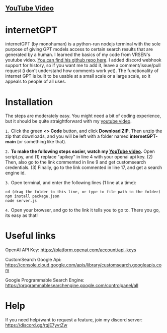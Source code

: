 ## [YouTube Video](https://youtu.be/B7D-8Rp0QgQ)
# internetGPT
internetGPT (by monohuman) is a python-run nodejs terminal with the sole purpose of giving GPT models access to certain search results that are generated by a human. I learned the basics of my code from VRSEN's youtube video. [You can find his github repo here](https://github.com/VRSEN/chatgtp-bing-clone). I added discord webhook support for history, so if you want me to add it, leave a comment/issue/pull request (i don't understahd how comments work yet). The functionality of internet GPT is built to be usable at a small scale or a large scale, so it appeals to people of all uses.
# Installation
The steps are moderately easy. You might need a bit of coding experience, but it should be quite straightforward with my [youtube video](https://youtu.be/B7D-8Rp0QgQ).

`1.` Click the green **<> Code** button, and click **Download ZIP**. Then unzip the zip that downloads, and you will be left with a folder named **internetGPT-main** (or something like that).

`2.` **To make the following steps easier, watch my [YouTube video](https://youtu.be/XMS6_FT70sQ).** Open script.py, and (1) replace "apikey" in line 4 with your openai api key. (2) Then, also go to the link commented in line 9 and get customsearch credentials. (3) Finally, go to the link commented in line 17, and get a search engine id.

`3.` Open terminal, and enter the following lines (1 line at a time):
```
cd (drag the folder to this line, or type to file path to the folder)
npm install package.json
node server.js
```

`4.` Open your browser, and go to the link it tells you to go to. There you go, its easy as that!
# Useful links

OpenAI API Key: https://platform.openai.com/account/api-keys


CustomSearch Google Api: https://console.cloud.google.com/apis/library/customsearch.googleapis.com

Google Programmable Search Engine: https://programmablesearchengine.google.com/controlpanel/all
# Help
If you need help/want to request a feature, join my discord server: https://discord.gg/rqjE7yvtZw
